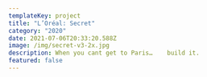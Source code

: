 ```yaml
---
templateKey: project
title: "L’Oréal: Secret"
category: "2020"
date: 2021-07-06T20:33:20.588Z
image: /img/secret-v3-2x.jpg
description: When you cant get to Paris…    build it.
featured: false
---
```

